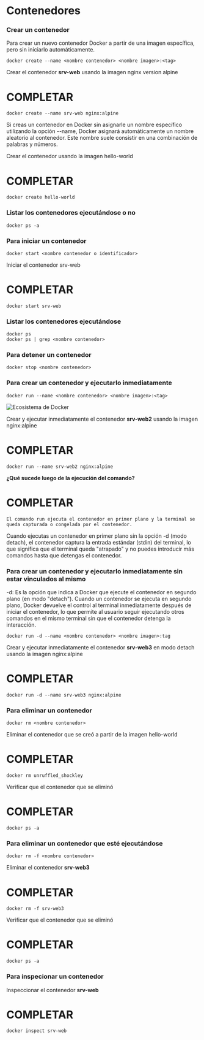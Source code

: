 # Contenedores

### Crear un contenedor
Para crear un nuevo contenedor Docker a partir de una imagen específica, pero sin iniciarlo automáticamente. 

```
docker create --name <nombre contenedor> <nombre imagen>:<tag>
```
Crear el contenedor  **srv-web** usando la imagen nginx version alpine
# COMPLETAR

```
docker create --name srv-web nginx:alpine
```

Si creas un contenedor en Docker sin asignarle un nombre específico utilizando la opción --name, Docker asignará automáticamente un nombre aleatorio al contenedor. Este nombre suele consistir en una combinación de palabras y números.  

Crear el contenedor usando la imagen hello-world
# COMPLETAR

```
docker create hello-world
```

### Listar los contenedores ejecutándose o no

```
docker ps -a
```

### Para iniciar un contenedor

```
docker start <nombre contenedor o identificador>
```
Iniciar el contenedor srv-web 
# COMPLETAR

```
docker start srv-web
```

### Listar los contenedores ejecutándose
```
docker ps 
docker ps | grep <nombre contenedor>
```

### Para detener un contenedor

```
docker stop <nombre contenedor>
```

### Para crear un contenedor y ejecutarlo inmediatamente

```
docker run --name <nombre contenedor> <nombre imagen>:<tag>
```
![Ecosistema de Docker](dockerRun.PNG)

Crear y ejecutar inmediatamente el contenedor **srv-web2** usando la imagen nginx:alpine
# COMPLETAR

```
docker run --name srv-web2 nginx:alpine
```

**¿Qué sucede luego de la ejecución del comando?**
# COMPLETAR  

```
El comando run ejecuta el contenedor en primer plano y la terminal se queda capturada o congelada por el contenedor. 
```

Cuando ejecutas un contenedor en primer plano sin la opción -d (modo detach), el contenedor captura la entrada estándar (stdin) del terminal, lo que significa que el terminal queda "atrapado" y no puedes introducir más comandos hasta que detengas el contenedor.

### Para crear un contenedor y ejecutarlo inmediatamente sin estar vinculados al mismo
-d: Es la opción que indica a Docker que ejecute el contenedor en segundo plano (en modo "detach").
Cuando un contenedor se ejecuta en segundo plano, Docker devuelve el control al terminal inmediatamente después de iniciar el contenedor, lo que permite al usuario seguir ejecutando otros comandos en el mismo terminal sin que el contenedor detenga la interacción.

```
docker run -d --name <nombre contenedor> <nombre imagen>:tag
```
Crear y ejecutar inmediatamente el contenedor **srv-web3** en modo detach usando la imagen nginx:alpine
# COMPLETAR

```
docker run -d --name srv-web3 nginx:alpine
```

### Para eliminar un contenedor

```
docker rm <nombre contenedor>
```
Eliminar el contenedor que se creó a partir de la imagen hello-world 
# COMPLETAR

```
docker rm unruffled_shockley
```

Verificar que el contenedor que se eliminó
# COMPLETAR

```
docker ps -a 
```

### Para eliminar un contenedor que esté ejecutándose

```
docker rm -f <nombre contenedor>
```
Eliminar el contenedor **srv-web3** 
# COMPLETAR

```
docker rm -f srv-web3
```

Verificar que el contenedor que se eliminó
# COMPLETAR

```
docker ps -a 
```

### Para inspecionar un contenedor 

Inspeccionar el contenedor **srv-web** 
# COMPLETAR

```
docker inspect srv-web
```

